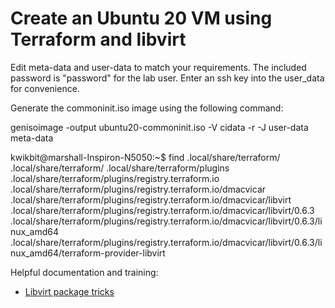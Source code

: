 
# Create an Ubuntu 20 VM using Terraform and libvirt


Edit meta-data and user-data to match your requirements. The included password is "password" for the lab user.
Enter an ssh key into the  user_data for convenience.

Generate the commoninit.iso image using the following command:

genisoimage -output ubuntu20-commoninit.iso -V cidata -r -J user-data meta-data


kwikbit@marshall-Inspiron-N5050:~$ find .local/share/terraform/
.local/share/terraform/
.local/share/terraform/plugins
.local/share/terraform/plugins/registry.terraform.io
.local/share/terraform/plugins/registry.terraform.io/dmacvicar
.local/share/terraform/plugins/registry.terraform.io/dmacvicar/libvirt
.local/share/terraform/plugins/registry.terraform.io/dmacvicar/libvirt/0.6.3
.local/share/terraform/plugins/registry.terraform.io/dmacvicar/libvirt/0.6.3/linux_amd64
.local/share/terraform/plugins/registry.terraform.io/dmacvicar/libvirt/0.6.3/linux_amd64/terraform-provider-libvirt




Helpful documentation and training:

* [Libvirt package tricks](https://github.com/dmacvicar/terraform-provider-libvirt/issues/747)
